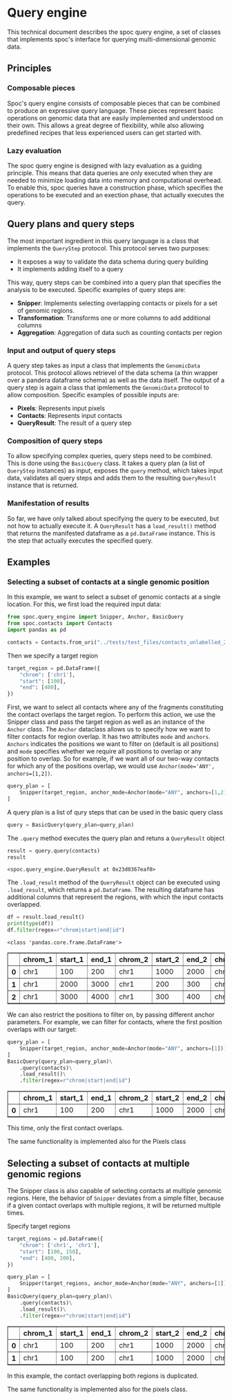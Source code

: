 # Query engine
This technical document describes the spoc query engine, a set of classes that implements spoc's interface for querying multi-dimensional genomic data.

## Principles

### Composable pieces
Spoc's query engine consists of composable pieces that can be combined to produce an expressive query language. These pieces represent basic operations on genomic data that are easily implemented and understood on their own. This allows a great degree of flexibility, while also allowing predefined recipes that less experienced users can get started with.

### Lazy evaluation
The spoc query engine is designed with lazy evaluation as a guiding principle. This means that data queries are only executed when they are needed to minimize loading data into memory and computational overhead. To enable this, spoc queries have a construction phase, which specifies the operations to be executed and an exection phase, that actually executes the query.

## Query plans and query steps

The most important ingredient in this query language is a class that implements the `QueryStep` protocol. This protocol serves two purposes:

- It exposes a way to validate the data schema during query building
- It implements adding itself to a query

This way, query steps can be combined into a query plan that specifies the analysis to be executed. Specific examples of query steps are:

- **Snipper**: Implements selecting overlapping contacts or pixels for a set of genomic regions.
- **Transformation**: Transforms one or more columns to add additional columns
- **Aggregation**: Aggregation of data such as counting contacts per region

### Input and output of query steps

A query step takes as input a class that implements the `GenomicData` protocol. This protocol allows retrievel of the data schema (a thin wrapper over a pandera dataframe schema) as well as the data itself. The output of a query step is again a class that ipmlements the `GenomicData` protocol to allow composition. Specific examples of possible inputs are:

- **Pixels**: Represents input pixels
- **Contacts**: Represents input contacts
- **QueryResult**: The result of a query step

### Composition of query steps

To allow specifying complex queries, query steps need to be combined. This is done using the `BasicQuery` class. It takes a query plan (a list of `QueryStep` instances) as input, exposes the `query` method, which takes input data, validates all query steps and adds them to the resulting `QueryResult` instance that is returned.

### Manifestation of results

So far, we have only talked about specifying the query to be executed, but not how to actually execute it. A `QueryResult` has a `load_result()` method that returns the manifested dataframe as a `pd.DataFrame` instance. This is the step that actually executes the specified query.

## Examples

### Selecting a subset of contacts at a single genomic position
In this example, we want to select a subset of genomic contacts at a single location. For this, we first load the required input data:


```python
from spoc.query_engine import Snipper, Anchor, BasicQuery
from spoc.contacts import Contacts
import pandas as pd

contacts = Contacts.from_uri("../tests/test_files/contacts_unlabelled_2d_v2.parquet::2")
```

Then we specify a target region


```python
target_region = pd.DataFrame({
    "chrom": ['chr1'],
    "start": [100],
    "end": [400],
})
```

First, we want to select all contacts where any of the fragments constituting the contact overlaps the target region. To perform this action, we use the Snipper class and pass the target region as well as an instance of the `Anchor` class. The `Anchor` dataclass allows us to specify how we want to filter contacts for region overlap. It has two attributes `mode` and `anchors`. `Anchors` indicates the positions we want to filter on (default is all positions) and `mode` specifies whether we require all positions to overlap or any position to overlap. So for example, if we want all of our two-way contacts for which any of the positions overlap, we would use `Anchor(mode='ANY', anchors=[1,2])`.


```python
query_plan = [
    Snipper(target_region, anchor_mode=Anchor(mode="ANY", anchors=[1,2]))
]
```

A query plan is a list of qury steps that can be used in the basic query class


```python
query = BasicQuery(query_plan=query_plan)
```

The `.query` method executes the query plan and retuns a `QueryResult` object


```python
result = query.query(contacts)
result
```




    <spoc.query_engine.QueryResult at 0x23d0367eaf0>



The `.load_result` method of the `QueryResult` object can be executed using `.load_result`, which returns a `pd.DataFrame`. The resulting dataframe has additional columns that represent the regions, with which the input contacts overlapped.


```python
df = result.load_result()
print(type(df))
df.filter(regex=r"chrom|start|end|id")
```

    <class 'pandas.core.frame.DataFrame'>
    




<div>
<style scoped>
    .dataframe tbody tr th:only-of-type {
        vertical-align: middle;
    }

    .dataframe tbody tr th {
        vertical-align: top;
    }

    .dataframe thead th {
        text-align: right;
    }
</style>
<table border="1" class="dataframe">
  <thead>
    <tr style="text-align: right;">
      <th></th>
      <th>chrom_1</th>
      <th>start_1</th>
      <th>end_1</th>
      <th>chrom_2</th>
      <th>start_2</th>
      <th>end_2</th>
      <th>chrom</th>
      <th>start</th>
      <th>end</th>
      <th>id</th>
    </tr>
  </thead>
  <tbody>
    <tr>
      <th>0</th>
      <td>chr1</td>
      <td>100</td>
      <td>200</td>
      <td>chr1</td>
      <td>1000</td>
      <td>2000</td>
      <td>chr1</td>
      <td>100</td>
      <td>400</td>
      <td>0</td>
    </tr>
    <tr>
      <th>1</th>
      <td>chr1</td>
      <td>2000</td>
      <td>3000</td>
      <td>chr1</td>
      <td>200</td>
      <td>300</td>
      <td>chr1</td>
      <td>100</td>
      <td>400</td>
      <td>0</td>
    </tr>
    <tr>
      <th>2</th>
      <td>chr1</td>
      <td>3000</td>
      <td>4000</td>
      <td>chr1</td>
      <td>300</td>
      <td>400</td>
      <td>chr1</td>
      <td>100</td>
      <td>400</td>
      <td>0</td>
    </tr>
  </tbody>
</table>
</div>



We can also restrict the positions to filter on, by passing different anchor parameters. For example, we can filter for contacts, where the first position overlaps with our target:


```python
query_plan = [
    Snipper(target_region, anchor_mode=Anchor(mode="ANY", anchors=[1]))
]
BasicQuery(query_plan=query_plan)\
    .query(contacts)\
    .load_result()\
    .filter(regex=r"chrom|start|end|id")
```




<div>
<style scoped>
    .dataframe tbody tr th:only-of-type {
        vertical-align: middle;
    }

    .dataframe tbody tr th {
        vertical-align: top;
    }

    .dataframe thead th {
        text-align: right;
    }
</style>
<table border="1" class="dataframe">
  <thead>
    <tr style="text-align: right;">
      <th></th>
      <th>chrom_1</th>
      <th>start_1</th>
      <th>end_1</th>
      <th>chrom_2</th>
      <th>start_2</th>
      <th>end_2</th>
      <th>chrom</th>
      <th>start</th>
      <th>end</th>
      <th>id</th>
    </tr>
  </thead>
  <tbody>
    <tr>
      <th>0</th>
      <td>chr1</td>
      <td>100</td>
      <td>200</td>
      <td>chr1</td>
      <td>1000</td>
      <td>2000</td>
      <td>chr1</td>
      <td>100</td>
      <td>400</td>
      <td>0</td>
    </tr>
  </tbody>
</table>
</div>



This time, only the first contact overlaps.

The same functionality is implemented also for the Pixels class

## Selecting a subset of contacts at multiple genomic regions
The Snipper class is also capable of selecting contacts at multiple genomic regions. Here, the behavior of `Snipper` deviates from a simple filter, because if a given contact overlaps with multiple regions, it will be returned multiple times.

Specify target regions


```python
target_regions = pd.DataFrame({
    "chrom": ['chr1', 'chr1'],
    "start": [100, 150],
    "end": [400, 200],
})
```


```python
query_plan = [
    Snipper(target_regions, anchor_mode=Anchor(mode="ANY", anchors=[1]))
]
BasicQuery(query_plan=query_plan)\
    .query(contacts)\
    .load_result()\
    .filter(regex=r"chrom|start|end|id")
```




<div>
<style scoped>
    .dataframe tbody tr th:only-of-type {
        vertical-align: middle;
    }

    .dataframe tbody tr th {
        vertical-align: top;
    }

    .dataframe thead th {
        text-align: right;
    }
</style>
<table border="1" class="dataframe">
  <thead>
    <tr style="text-align: right;">
      <th></th>
      <th>chrom_1</th>
      <th>start_1</th>
      <th>end_1</th>
      <th>chrom_2</th>
      <th>start_2</th>
      <th>end_2</th>
      <th>chrom</th>
      <th>start</th>
      <th>end</th>
      <th>id</th>
    </tr>
  </thead>
  <tbody>
    <tr>
      <th>0</th>
      <td>chr1</td>
      <td>100</td>
      <td>200</td>
      <td>chr1</td>
      <td>1000</td>
      <td>2000</td>
      <td>chr1</td>
      <td>100</td>
      <td>400</td>
      <td>0</td>
    </tr>
    <tr>
      <th>1</th>
      <td>chr1</td>
      <td>100</td>
      <td>200</td>
      <td>chr1</td>
      <td>1000</td>
      <td>2000</td>
      <td>chr1</td>
      <td>150</td>
      <td>200</td>
      <td>1</td>
    </tr>
  </tbody>
</table>
</div>



In this example, the contact overlapping both regions is duplicated.

The same functionality is implemented also for the pixels class.

